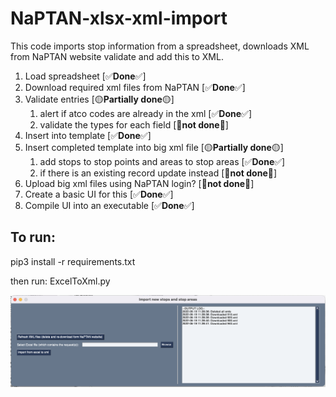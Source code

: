 # NaPTAN-xlsx-xml-import
This code imports stop information from a spreadsheet, downloads XML from NaPTAN website validate and add this to XML.

1. Load spreadsheet [✅️**Done**✅️]
2. Download required xml files from NaPTAN [✅️**Done**✅️]
3. Validate entries [🟡**Partially done**🟡]
    1. alert if atco codes are already in the xml [✅️**Done**✅️]
    2. validate the types for each field [🔴**not done**🔴]
4. Insert into template [✅️**Done**✅️]
5. Insert completed template into big xml file [🟡**Partially done**🟡]
    1. add stops to stop points and areas to stop areas [✅️**Done**✅️]
    2. if there is an existing record update instead [🔴**not done**🔴]
6. Upload big xml files using NaPTAN login? [🔴**not done**🔴]
7. Create a basic UI for this [✅️**Done**✅️]
8. Compile UI into an executable [✅️**Done**✅️]

## To run:
pip3 install -r requirements.txt

then run: ExcelToXml.py

![screenshot](Screenshot.png)
